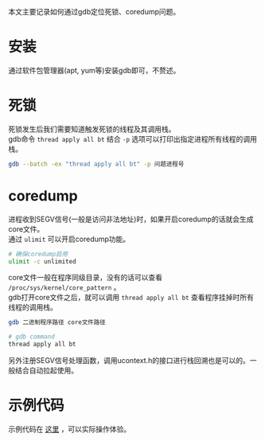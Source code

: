 
本文主要记录如何通过gdb定位死锁、coredump问题。  
<!--more-->

# 安装
通过软件包管理器(apt, yum等)安装gdb即可，不赘述。  

# 死锁
死锁发生后我们需要知道触发死锁的线程及其调用栈。  
gdb命令 `thread apply all bt` 结合 `-p` 选项可以打印出指定进程所有线程的调用栈。  
```sh
gdb --batch -ex "thread apply all bt" -p 问题进程号
```

# coredump
进程收到SEGV信号(一般是访问非法地址)时，如果开启coredump的话就会生成core文件。  
通过 `ulimit` 可以开启coredump功能。  
```sh
# 确保coredump启用
ulimit -c unlimited
```
core文件一般在程序同级目录，没有的话可以查看 `/proc/sys/kernel/core_pattern` 。  
gdb打开core文件之后，就可以调用 `thread apply all bt` 查看程序挂掉时所有线程的调用栈。  
```sh
gdb 二进制程序路径 core文件路径

# gdb command
thread apply all bt
```
另外注册SEGV信号处理函数，调用ucontext.h的接口进行栈回溯也是可以的。一般结合自动拉起使用。  

# 示例代码
示例代码在 [这里](https://github.com/edward852/os/tree/master/process_thread/deadlock) ，可以实际操作体验。  

